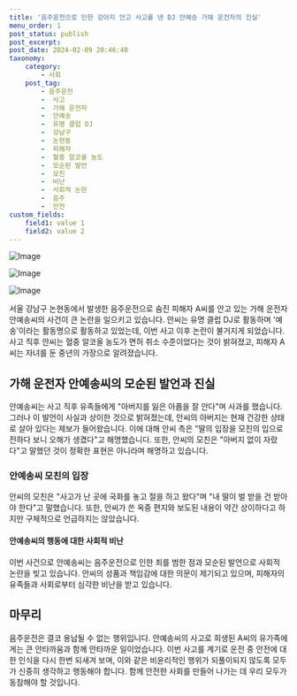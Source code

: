 ```yaml
---
title: '음주운전으로 인한 강아지 안고 사고를 낸 DJ 안예송 가해 운전자의 진실'
menu_order: 1
post_status: publish
post_excerpt: 
post_date: 2024-02-09 20:46:40
taxonomy:
    category:
        - 사회
    post_tag:
        - 음주운전
        -  사고
        -  가해 운전자
        -  안예송
        -  유명 클럽 DJ
        -  강남구
        -  논현동
        -  피해자
        -  혈중 알코올 농도
        -  모순된 발언
        -  모친
        -  비난
        -  사회적 논란
        -  음주
        -  안전
custom_fields:
    field1: value 1
    field2: value 2
---
```


![Image](https://imgnews.pstatic.net/image/119/2024/02/09/0002798475_001_20240209123301219.jpeg?type=w647)

![Image](https://imgnews.pstatic.net/image/119/2024/02/09/0002798475_002_20240209123301243.jpeg?type=w647)

![Image](https://imgnews.pstatic.net/image/119/2024/02/09/0002798475_003_20240209123301267.jpeg?type=w647)

서울 강남구 논현동에서 발생한 음주운전으로 숨진 피해자 A씨를 안고 있는 가해 운전자 안예송씨의 사건이 큰 논란을 일으키고 있습니다. 안씨는 유명 클럽 DJ로 활동하며 '예송'이라는 활동명으로 활동하고 있었는데, 이번 사고 이후 논란이 불거지게 되었습니다. 사고 직후 안씨는 혈중 알코올 농도가 면허 취소 수준이었다는 것이 밝혀졌고, 피해자 A씨는 자녀를 둔 중년의 가장으로 알려졌습니다. 
## 가해 운전자 안예송씨의 모순된 발언과 진실
안예송씨는 사고 직후 유족들에게 "아버지를 잃은 아픔을 잘 안다"며 사과를 했습니다. 그러나 이 발언이 사실과 상이한 것으로 밝혀졌는데, 안씨의 아버지는 현재 건강한 상태로 살아 있다는 제보가 들어왔습니다. 이에 대해 안씨 측은 "딸의 입장을 모친의 입으로 전하다 보니 오해가 생겼다"고 해명했습니다. 또한, 안씨의 모친은 "아버지 없이 자랐다"고 말했던 것이 정확한 표현은 아니라며 해명하고 있습니다. 
### 안예송씨 모친의 입장
안씨의 모친은 "사고가 난 곳에 국화를 놓고 절을 하고 왔다"며 "내 딸이 벌 받을 건 받아야 한다"고 말했습니다. 또한, 안씨가 쓴 옥중 편지와 보도된 내용이 약간 상이하다고 하지만 구체적으로 언급하지는 않았습니다. 
#### 안예송씨의 행동에 대한 사회적 비난
이번 사건으로 안예송씨는 음주운전으로 인한 죄를 범한 점과 모순된 발언으로 사회적 논란을 빚고 있습니다. 안씨의 성품과 책임감에 대한 의문이 제기되고 있으며, 피해자의 유족들과 사회로부터 심각한 비난을 받고 있습니다.
## 마무리
음주운전은 결코 용납될 수 없는 행위입니다. 안예송씨의 사고로 희생된 A씨의 유가족에게는 큰 안타까움과 함께 안타까운 일이었습니다. 이번 사고를 계기로 운전 중 안전에 대한 인식을 다시 한번 되새겨 보며, 이와 같은 비윤리적인 행위가 되풀이되지 않도록 모두가 신중히 생각하고 행동해야 합니다. 함께 안전한 사회를 만들어 나가는 데 우리 모두가 동참해야 할 것입니다.
